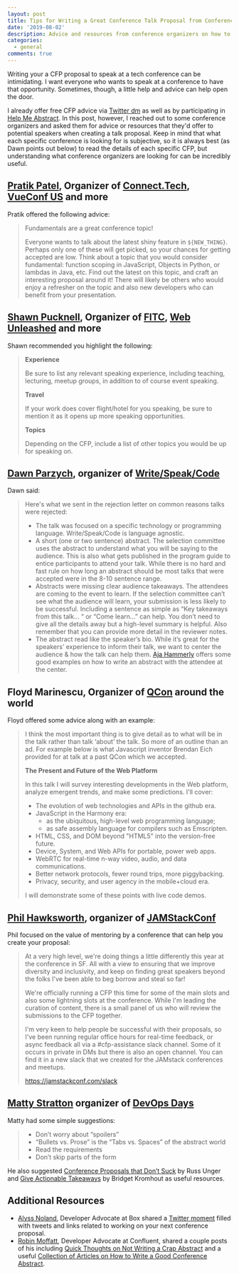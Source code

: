 ```yaml
---
layout: post
title: Tips for Writing a Great Conference Talk Proposal from Conference Organizers
date: '2019-08-02'
description: Advice and resources from conference organizers on how to create a compelling talk proposal
categories:
  - general
comments: true
---
```


Writing your a CFP proposal to speak at a tech conference can be intimidating. I want everyone who wants to speak at a conference to have that opportunity. Sometimes, though, a little help and advice can help open the door.

I already offer free CFP advice via [Twitter dm](https://twitter.com/remotesynth) as well as by participating in [Help Me Abstract](http://helpmeabstract.com/). In this post, however, I reached out to some conference organizers and asked them for advice or resources that they'd offer to potential speakers when creating a talk proposal. Keep in mind that what each specific conference is looking for is subjective, so it is always best (as Dawn points out below) to read the details of each specific CFP, but understanding what conference organizers are looking for can be incredibly useful.

## [Pratik Patel](https://twitter.com/prpatel), Organizer of [Connect.Tech](http://connect.tech/),  [VueConf US](https://us.vuejs.org/) and more

Pratik offered the following advice:

> Fundamentals are a great conference topic!
> 
> Everyone wants to talk about the latest shiny feature in `${NEW_THING}`. Perhaps only one of these will get picked, so your chances for getting accepted are low. Think about a topic that you would consider fundamental: function scoping in JavaScript, Objects in Python, or lambdas in Java, etc. Find out the latest on this topic, and craft an interesting proposal around it! There will likely be others who would enjoy a refresher on the topic and also new developers who can benefit from your presentation.

## [Shawn Pucknell](https://twitter.com/Pucknell), Organizer of [FITC](https://fitc.ca/event/to20/), [Web Unleashed](https://fitc.ca/event/webu19/) and more

Shawn recommended you highlight the following:

> **Experience**
> 
> Be sure to list any relevant speaking experience, including teaching, lecturing, meetup groups, in addition to of course event speaking.
> 
> **Travel**
> 
> If your work does cover flight/hotel for you speaking, be sure to mention it as it opens up more speaking opportunities.
> 
> **Topics**
> 
> Depending on the CFP, include a list of other topics you would be up for speaking on.
 
## [Dawn Parzych](https://twitter.com/dparzych), organizer of [Write/Speak/Code](https://www.writespeakcode.com/)

Dawn said:

> Here's what we sent in the rejection letter on common reasons talks were rejected:
> 
> - The talk was focused on a specific technology or programming language. Write/Speak/Code is language agnostic.
> - A short (one or two sentence) abstract. The selection committee uses the abstract to understand what you will be saying to the audience. This is also what gets published in the program guide to entice participants to attend your talk. While there is no hard and fast rule on how long an abstract should be most talks that were accepted were in the 8-10 sentence range.
> - Abstracts were missing clear audience takeaways. The attendees are coming to the event to learn. If the selection committee can’t see what the audience will learn, your submission is less likely to be successful. Including a sentence as simple as “Key takeaways from this talk... “ or “Come learn…” can help. You don’t need to give all the details away but a high-level summary is helpful. Also remember that you can provide more detail in the reviewer notes.
> - The abstract read like the speaker’s bio. While it’s great for the speakers’ experience to inform their talk, we want to center the audience & how the talk can help them. [Aja Hammerly](https://twitter.com/the_thagomizer) offers some good examples on how to write an abstract with the attendee at the center.

## Floyd Marinescu, Organizer of [QCon](https://qconferences.com/) around the world

Floyd offered some advice along with an example:

> I think the most important thing is to give detail as to what will be in the talk rather than talk ‘about’ the talk. So more of an outline than an ad. For example below is what Javascript inventor Brendan Eich provided for at talk at a past QCon which we accepted.
>
> **The Present and Future of the Web Platform**
> 
> In this talk I will survey interesting developments in the Web platform, analyze emergent trends, and make some predictions. I'll cover:
> 
> * The evolution of web technologies and APIs in the github era.
> * JavaScript in the Harmony era:
> 	* as the ubiquitous, high-level web programming language;
> 	* as safe assembly language for compilers such as Emscripten.
> * HTML, CSS, and DOM beyond "HTML5" into the version-free future.
> * Device, System, and Web APIs for portable, power web apps.
> * WebRTC for real-time n-way video, audio, and data communications.
> * Better network protocols, fewer round trips, more piggybacking.
> * Privacy, security, and user agency in the mobile+cloud era.
>
> I will demonstrate some of these points with live code demos.

## [Phil Hawksworth](https://twitter.com/philhawksworth), organizer of [JAMStackConf](https://jamstackconf.com/)

Phil focused on the value of mentoring by a conference that can help you create your proposal:

> At a very high level, we're doing things a little differently this year at the conference in SF. All with a view to ensuring that we improve diversity and inclusivity, and keep on finding great speakers beyond the folks I've been able to beg borrow and steal so far!
> 
> We're officially running a CFP this time for some of the main slots and also some lightning slots at the conference. While I'm leading the curation of content, there is a small panel of us who will review the submissions to the CFP together.
> 
> I'm very keen to help people be successful with their proposals, so I've been running regular office hours for real-time feedback, or async feedback all via a #cfp-assistance slack channel. Some of it occurs in private in DMs but there is also an open channel. You can find it in a new slack that we created for the JAMstack conferences and meetups.
> 
> https://jamstackconf.com/slack

## [Matty Stratton](https://twitter.com/mattstratton) organizer of [DevOps Days](https://devopsdays.org/)

Matty had some simple suggestions:

> - Don’t worry about “spoilers”
> - “Bullets vs. Prose” is the “Tabs vs. Spaces” of the abstract world
> - Read the requirements
> - Don’t skip parts of the form

He also suggested [Conference Proposals that Don’t Suck](https://alistapart.com/article/conference-proposals-that-dont-suck/) by Russ Unger and [Give Actionable Takeaways](https://bridgetkromhout.com/blog/give-actionable-takeaways/) by Bridget Kromhout as useful resources.

## Additional Resources

* [Alyss Noland](https://twitter.com/PreciselyAlyss), Developer Advocate at Box shared a [Twitter moment](https://twitter.com/i/moments/854466209433010176) filled with tweets and links related to working on your next conference proposal.
* [Robin Moffatt](https://twitter.com/rmoff), Developer Advocate at Confluent, shared a couple posts of his including [Quick Thoughts on Not Writing a Crap Abstract](https://rmoff.net/2018/12/19/quick-thoughts-on-not-writing-a-crap-abstract/) and a useful [Collection of Articles on How to Write a Good Conference Abstract](https://rmoff.net/2016/05/05/collection-of-articles-on-how-to-write-a-good-conference-abstract/).